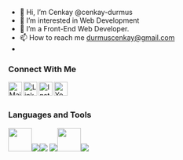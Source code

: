 - 👋 Hi, I’m Cenkay @cenkay-durmus
- 👀 I’m interested in Web Development
- 🌱 I’m a Front-End Web Developer.
- 📫 How to reach me durmuscenkay@gmail.com
- 

### Connect With Me
[<img align="left" alt="Mail" width="28px" src="http://unyecicekcilik.com/image/data/HESAP%20NO/4cbMAkXXi.png" />][email]
[<img align="left" alt="LinkedIn" width="28px" src="https://cdn-icons-png.flaticon.com/512/174/174857.png" />][linkedin]
[<img align="left" alt="Instagram" width="28px" src="https://upload.wikimedia.org/wikipedia/commons/e/e7/Instagram_logo_2016.svg" />][instagram]
[<img align="left" alt="Youtube" width="28px" src="https://cdn-icons-png.flaticon.com/512/1384/1384060.png" />][youtube]
<br />
<br />

### Languages and Tools

<img width="48px" src="https://cdn.icon-icons.com/icons2/2699/PNG/512/angular_logo_icon_169595.png"/><img src="https://img.icons8.com/color/48/000000/javascript.png"/><img src="https://img.icons8.com/color/48/000000/html-5.png"/> <img src="https://img.icons8.com/color/48/000000/css3.png"/><img width="48px" src="https://img.icons8.com/color/344/bootstrap.png"/><img src="https://img.icons8.com/color/48/000000/visual-studio-code-2019.png"/>


[linkedin]: https://www.linkedin.com/in/cenkay-durmus/
[github]: https://github.com/cenkay-durmus
[instagram]: https://www.instagram.com/cenkaydurmus
[medium]: https://medium.com/@cenkaydurmus
[email]: mailto:durmuscenkay@gmail.com
[youtube]:https://www.youtube.com/channel/UCWHw2_MvtAP8_rW-f-Shwbg
